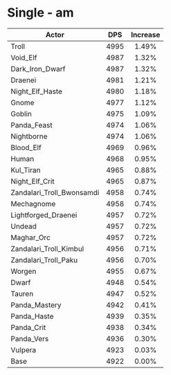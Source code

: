 # Single - am
| Actor | DPS | Increase |
|---|:---:|:---:|
|Troll|4995|1.49%|
|Void_Elf|4987|1.32%|
|Dark_Iron_Dwarf|4987|1.32%|
|Draenei|4981|1.21%|
|Night_Elf_Haste|4980|1.18%|
|Gnome|4977|1.12%|
|Goblin|4975|1.09%|
|Panda_Feast|4974|1.06%|
|Nightborne|4974|1.06%|
|Blood_Elf|4969|0.96%|
|Human|4968|0.95%|
|Kul_Tiran|4965|0.88%|
|Night_Elf_Crit|4965|0.87%|
|Zandalari_Troll_Bwonsamdi|4958|0.74%|
|Mechagnome|4958|0.74%|
|Lightforged_Draenei|4957|0.72%|
|Undead|4957|0.72%|
|Maghar_Orc|4957|0.72%|
|Zandalari_Troll_Kimbul|4956|0.71%|
|Zandalari_Troll_Paku|4956|0.70%|
|Worgen|4955|0.67%|
|Dwarf|4948|0.54%|
|Tauren|4947|0.52%|
|Panda_Mastery|4942|0.41%|
|Panda_Haste|4939|0.35%|
|Panda_Crit|4938|0.34%|
|Panda_Vers|4936|0.30%|
|Vulpera|4923|0.03%|
|Base|4922|0.00%|
